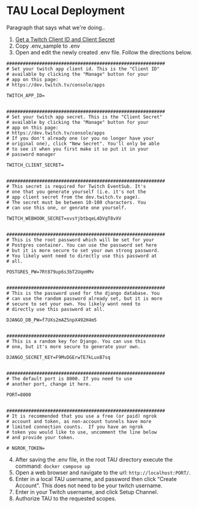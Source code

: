 # TAU Local Deployment
Paragraph that says what we're doing..
1. [Get a Twitch Client ID and Client Secret](./twitch_dev.md)
1. Copy .env_sample to .env
1. Open and edit the newly created .env file.  Follow the directions below.
```
##########################################################
# Set your twitch app client id. This is the "Client ID" 
# available by clicking the "Manage" button for your 
# app on this page:
# https://dev.twitch.tv/console/apps

TWITCH_APP_ID=


##########################################################
# Set your twitch app secret. This is the "Client Secret"
# available by clicking the "Manage" button for your 
# app on this page:
# https://dev.twitch.tv/console/apps
# If you don't already one (or you no longer have your 
# original one), click "New Secret". You'll only be able
# to see it when you first make it so put it in your
# password manager

TWITCH_CLIENT_SECRET=


##########################################################
# This secret is required for Twitch EventSub. It's 
# one that you generate yourself (i.e. it's not the
# app client secret from the dev.twitch.tv page).  
# The secret must be between 10-100 characters. You 
# can use this one, or genrate one yourself. 

TWITCH_WEBHOOK_SECRET=xvsYjbtbqeL4DVgT8vXV


##########################################################
# This is the root password which will be set for your
# Postgres container. You can use the password set here
# but it is more secure to set your own strong password.
# You likely wont need to directly use this password at
# all.

POSTGRES_PW=7Rt879up6s3bT2UqeHMv


##########################################################
# This is the password used for the django database. You
# can use the random password already set, but it is more
# secure to set your own. You likely wont need to 
# directly use this password at all.

DJANGO_DB_PW=f7UXs2mAZSnpX492H4m5


##########################################################
# This is a random key for Django. You can use this 
# one, but it's more secure to generate your own.

DJANGO_SECRET_KEY=F9MvDGErwTE7kLuxB7sq


##########################################################
# The default port is 8000. If you need to use 
# another port, change it here. 

PORT=8000


##########################################################
# It is recommended that you use a free (or paid) ngrok 
# account and token, as non-account tunnels have more
# limited connection counts.  If you have an ngrok
# token you would like to use, uncomment the line below
# and provide your token.

# NGROK_TOKEN=

```
4. After saving the .env file, in the root TAU directory execute the command: `docker compose up`
4. Open a web browser and navigate to the url: `http://localhost:PORT/`.
4. Enter in a local TAU username, and password then click "Create Account".  This does not need to be your twitch username.
4. Enter in your Twitch username, and click Setup Channel.
4. Authorize TAU to the requested scopes.
